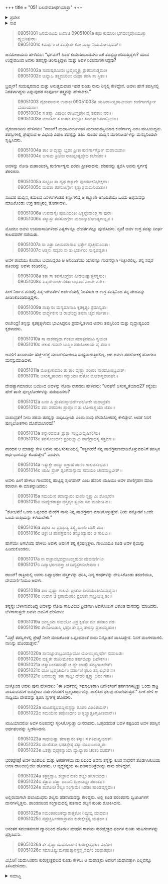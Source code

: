 +++
title = "051 ಬಲದೇವತೀರ್ಥಯಾತ್ರಾ"
+++

<details><summary>ಪ್ರವೇಶ</summary>


।।   ಓಂ ಓಂ ನಮೋ ನಾರಾಯಣಾಯ।।   ಶ್ರೀ ವೇದವ್ಯಾಸಾಯ ನಮಃ ।।

ಶ್ರೀ ಕೃಷ್ಣದ್ವೈಪಾಯನ ವೇದವ್ಯಾಸ ವಿರಚಿತ  

**ಶ್ರೀ ಮಹಾಭಾರತ**

**ಶಲ್ಯ ಪರ್ವ**

**ಸಾರಸ್ವತ ಪರ್ವ**

**ಅಧ್ಯಾಯ 51**

</details>

<details><summary>ಸಾರ</summary>

ವೃದ್ಧಕನ್ಯೆಯ ಚರಿತ್ರೆ (1-26).


</details>



> 09051001 ಜನಮೇಜಯ ಉವಾಚ
09051001a ಕಥಂ ಕುಮಾರೀ ಭಗವಂಸ್ತಪೋಯುಕ್ತಾ ಹ್ಯಭೂತ್ಪುರಾ।   
09051001c ಕಿಮರ್ಥಂ ಚ ತಪಸ್ತೇಪೇ ಕೋ ವಾಸ್ಯಾ ನಿಯಮೋಽಭವತ್।।

ಜನಮೇಜಯನು ಹೇಳಿದನು: “ಭಗವನ್! ಹಿಂದೆ ಕುಮಾರಿಯಾದವಳು ಏಕೆ ತಪಸ್ಸನ್ನಾಚರಿಸುತ್ತಿದ್ದಳು? ಯಾವ ಉದ್ದೇಶದಿಂದ ಅವಳು ತಪಸ್ಸನ್ನಾಚರಿಸುತ್ತಿದ್ದಳು ಮತ್ತು ಅವಳ ನಿಯಮಗಳೇನಿದ್ದವು?

> 09051002a ಸುದುಷ್ಕರಮಿದಂ ಬ್ರಹ್ಮಂಸ್ತ್ವತ್ತಃ ಶ್ರುತಮನುತ್ತಮಂ।   
09051002c ಆಖ್ಯಾಹಿ ತತ್ತ್ವಮಖಿಲಂ ಯಥಾ ತಪಸಿ ಸಾ ಸ್ಥಿತಾ।।

ಬ್ರಹ್ಮನ್! ಸುದುಷ್ಕರವಾದ ಮತ್ತು ಅನುತ್ತಮವಾದ ಇದರ ಕುರಿತು ನಾನು ನಿನ್ನಲ್ಲಿ ಕೇಳಿದ್ದೇನೆ. ಅವಳು ಹೇಗೆ ತಪಸ್ಸಿನಲ್ಲಿ ನಿರತಳಾಗಿದ್ದಳು ಎನ್ನುವುದರ ಸಂಪೂರ್ಣ ತತ್ತ್ವವನ್ನು ಹೇಳಬೇಕು.”

> 09051003 ವೈಶಂಪಾಯನ ಉವಾಚ
09051003a ಋಷಿರಾಸೀನ್ಮಹಾವೀರ್ಯಃ ಕುಣಿರ್ಗಾರ್ಗ್ಯೋ ಮಹಾಯಶಾಃ।   
09051003c ಸ ತಪ್ತ್ವಾ ವಿಪುಲಂ ರಾಜಂಸ್ತಪೋ ವೈ ತಪತಾಂ ವರಃ।।   
09051003e ಮಾನಸೀಂ ಸ ಸುತಾಂ ಸುಭ್ರೂಂ ಸಮುತ್ಪಾದಿತವಾನ್ವಿಭುಃ।।

ವೈಶಂಪಾಯನು ಹೇಳಿದನು: “ರಾಜನ್! ಮಹಾವೀರ್ಯನಾದ ಮಹಾಯಶಸ್ವಿಯಾದ ಕುಣಿರ್ಗಾಗ್ಯ ಎಂಬ ಋಷಿಯಿದ್ದನು. ತಪಸ್ವಿಗಳಲ್ಲಿ ಶ್ರೇಷ್ಠನಾದ ಆ ವಿಭುವು ವಿಪುಲ ತಪಸ್ಸನ್ನು ತಪಿಸಿ ಸುಂದರ ಹುಬ್ಬಿನ ಮಗಳೋರ್ವಳನ್ನು ಮನಸ್ಸಿನಿಂದಲೇ ಸೃಷ್ಟಿಸಿದನು.

> 09051004a ತಾಂ ಚ ದೃಷ್ಟ್ವಾ ಭೃಶಂ ಪ್ರೀತಃ ಕುಣಿರ್ಗಾರ್ಗ್ಯೋ ಮಹಾಯಶಾಃ।   
09051004c ಜಗಾಮ ತ್ರಿದಿವಂ ರಾಜನ್ಸಂತ್ಯಜ್ಯೇಹ ಕಲೇವರಂ।।

ಅವಳನ್ನು ನೋಡಿ ಮಹಾಯಶಸ್ವಿ ಕುಣಿರ್ಗಾಗ್ಯನು ಪರಮ ಪ್ರೀತನಾದನು. ದೇಹವನ್ನು ತ್ಯಜಿಸಿ ಅವನು ಸ್ವರ್ಗಕ್ಕೆ ತೆರಳಿದನು.

> 09051005a ಸುಭ್ರೂಃ ಸಾ ಹ್ಯಥ ಕಲ್ಯಾಣೀ ಪುಂಡರೀಕನಿಭೇಕ್ಷಣಾ।   
09051005c ಮಹತಾ ತಪಸೋಗ್ರೇಣ ಕೃತ್ವಾಶ್ರಮಮನಿಂದಿತಾ।।

ಸುಂದರ ಹುಬ್ಬಿನ, ಕಮಲದ ಎಸಳುಗಳಂತಹ ಕಣ್ಣುಗಳಿದ್ದ ಆ ಕಲ್ಯಾಣೀ ಅನಿಂದಿತೆಯು ಒಂದು ಆಶ್ರಮವನ್ನು ಮಾಡಿಕೊಂಡು ಉಗ್ರ ತಪಸ್ಸಿನಲ್ಲಿ ತೊಡಗಿದಳು.

> 09051006a ಉಪವಾಸೈಃ ಪೂಜಯಂತೀ ಪಿತೄನ್ದೇವಾಂಶ್ಚ ಸಾ ಪುರಾ।   
09051006c ತಸ್ಯಾಸ್ತು ತಪಸೋಗ್ರೇಣ ಮಹಾನ್ಕಾಲೋಽತ್ಯಗಾನ್ನೃಪ।।

ಮೊದಲು ಅವಳು ಉಪವಾಸಾದಿಗಳಿಂದ ಪಿತೃಗಳನ್ನೂ ದೇವತೆಗಳನ್ನೂ ಪೂಜಿಸಿದಳು. ನೃಪ! ಅವಳ ಉಗ್ರ ತಪಸ್ಸು ದೀರ್ಘ ಕಾಲದವರೆಗೆ ನಡೆಯಿತು.

> 09051007a ಸಾ ಪಿತ್ರಾ ದೀಯಮಾನಾಪಿ ಭರ್ತ್ರೇ ನೈಚ್ಚದನಿಂದಿತಾ।   
09051007c ಆತ್ಮನಃ ಸದೃಶಂ ಸಾ ತು ಭರ್ತಾರಂ ನಾನ್ವಪಶ್ಯತ।।

ಅವಳ ತಂದೆಯು ಕೊಡಲು ಬಯಸಿದ್ದರೂ ಆ ಅನಿಂದಿತೆಯು ಯಾರನ್ನೂ ಗಂಡನನ್ನಾಗಿ ಇಚ್ಛಿಸಿರಲಿಲ್ಲ. ತನ್ನ ಸದೃಶ ಪತಿಯನ್ನು ಅವಳು ಕಂಡಿರಲಿಲ್ಲ.

> 09051008a ತತಃ ಸಾ ತಪಸೋಗ್ರೇಣ ಪೀಡಯಿತ್ವಾತ್ಮನಸ್ತನುಂ।   
09051008c ಪಿತೃದೇವಾರ್ಚನರತಾ ಬಭೂವ ವಿಜನೇ ವನೇ।।

ಹೀಗೆ ನಿರ್ಜನ ವನದಲ್ಲಿ ಪಿತೃ-ದೇವತೆಗಳ ಅರ್ಚನೆಯಲ್ಲಿ ನಿರತಳಾಗಿ ಆ ಉಗ್ರ ತಪಸ್ಸಿನಿಂದ ತನ್ನ ದೇಹವನ್ನು ಪೀಡಿಸಿಕೊಂಡಿರುತ್ತಿದ್ದಳು.

> 09051009a ಸಾತ್ಮಾನಂ ಮನ್ಯಮಾನಾಪಿ ಕೃತಕೃತ್ಯಂ ಶ್ರಮಾನ್ವಿತಾ।   
09051009c ವಾರ್ದ್ಧಕೇನ ಚ ರಾಜೇಂದ್ರ ತಪಸಾ ಚೈವ ಕರ್ಶಿತಾ।।

ರಾಜೇಂದ್ರ! ತನ್ನನ್ನು ಕೃತಕೃತ್ಯಳೆಂದು ಭಾವಿಸಿದ್ದರೂ ಶ್ರಮಾನ್ವಿತಳಾದ ಅವಳು ತಪಸ್ಸಿನಿಂದ ಮತ್ತು ವೃದ್ಧಾಪ್ಯದಿಂದ ಕೃಶಳಾದಳು.

> 09051010a ಸಾ ನಾಶಕದ್ಯದಾ ಗಂತುಂ ಪದಾತ್ಪದಮಪಿ ಸ್ವಯಂ।   
09051010c ಚಕಾರ ಗಮನೇ ಬುದ್ಧಿಂ ಪರಲೋಕಾಯ ವೈ ತದಾ।।

ಅವಳಿಗೆ ತಾನಾಗಿಯೇ ಹೆಜ್ಜೆ-ಹೆಜ್ಜೆ ಮುಂದೆಹೋಗಲೂ ಸಾಧ್ಯವಾಗುತ್ತಿರಲಿಲ್ಲ. ಆಗ ಅವಳು ಪರಲೋಕಕ್ಕೆ ಹೋಗಲು ಮನಸ್ಸುಮಾಡಿದಳು.

> 09051011a ಮೋಕ್ತುಕಾಮಾಂ ತು ತಾಂ ದೃಷ್ಟ್ವಾ ಶರೀರಂ ನಾರದೋಽಬ್ರವೀತ್।   
09051011c ಅಸಂಸ್ಕೃತಾಯಾಃ ಕನ್ಯಾಯಾಃ ಕುತೋ ಲೋಕಾಸ್ತವಾನಘೇ।।

ದೇಹತ್ಯಾಗಮಾಡಲು ಬಯಸಿದ ಅವಳನ್ನು ನೋಡಿ ನಾರದನು ಹೇಳಿದನು: “ಅನಘೇ! ಅಸಂಸ್ಕೃತೆಯಾದ27 ಕನ್ಯೆಯು ಹೇಗೆ ತಾನೇ ಪುಣ್ಯಲೋಕಗಳನ್ನು ಪಡೆಯುವಳು?

> 09051012a ಏವಂ ಹಿ ಶ್ರುತಮಸ್ಮಾಭಿರ್ದೇವಲೋಕೇ ಮಹಾವ್ರತೇ।   
09051012c ತಪಃ ಪರಮಕಂ ಪ್ರಾಪ್ತಂ ನ ತು ಲೋಕಾಸ್ತ್ವಯಾ ಜಿತಾಃ।।

ಮಹಾವ್ರತೇ! ನೀನು ಪರಮ ತಪಸ್ಸನ್ನು ಸಾಧಿಸಿದ್ದೀಯೆ ಎಂದು ನಾವು ದೇವಲೋಕದಲ್ಲಿ ಕೇಳಿದ್ದೇವೆ. ಆದರೆ ನಿನಗೆ ಪುಣ್ಯಲೋಕಗಳು ದೊರೆಯಲಾರವು!”

> 09051013a ತನ್ನಾರದವಚಃ ಶ್ರುತ್ವಾ ಸಾಬ್ರವೀದೃಷಿಸಂಸದಿ।   
09051013c ತಪಸೋಽರ್ಧಂ ಪ್ರಯಚ್ಚಾಮಿ ಪಾಣಿಗ್ರಾಹಸ್ಯ ಸತ್ತಮಾಃ।।

ನಾರದನ ಆ ಮಾತನ್ನು ಕೇಳಿ ಅವಳು ಋಷಿಸಂಸದಿಯಲ್ಲಿ “ಸತ್ತಮರೇ! ನನ್ನ ಪಾಣಿಗ್ರಹಣಮಾಡಿಕೊಳ್ಳುವವನಿಗೆ ತಪಸ್ಸಿನ ಅರ್ಧಭಾಗವನ್ನು ಕೊಡುತ್ತೇನೆ” ಎಂದಳು.

> 09051014a ಇತ್ಯುಕ್ತೇ ಚಾಸ್ಯಾ ಜಗ್ರಾಹ ಪಾಣಿಂ ಗಾಲವಸಂಭವಃ।   
09051014c ಋಷಿಃ ಪ್ರಾಕ್ ಶೃಂಗವಾನ್ನಾಮ ಸಮಯಂ ಚೇದಮಬ್ರವೀತ್।।

ಅವಳು ಹೀಗೆ ಹೇಳಲು ಗಾಲವನಲ್ಲಿ ಹುಟ್ಟಿದ್ದ ಶೃಂಗವಾನ್ ಎಂಬ ಹೆಸರಿನ ಋಷಿಯು ಅವಳ ಪಾಣಿಗ್ರಹಣ ಮಾಡಿ ಕರಾರಾಗಿ ಈ ಮಾತನ್ನಾಡಿದನು:

> 09051015a ಸಮಯೇನ ತವಾದ್ಯಾಹಂ ಪಾಣಿಂ ಸ್ಪ್ರಕ್ಷ್ಯಾಮಿ ಶೋಭನೇ।   
09051015c ಯದ್ಯೇಕರಾತ್ರಂ ವಸ್ತವ್ಯಂ ತ್ವಯಾ ಸಹ ಮಯೇತಿ ಹ।।

“ಶೋಭನೇ! ಒಂದು ಒಪ್ಪಂದದ ಮೇರೆಗೆ ನಾನು ನಿನ್ನ ಪಾಣಿಗ್ರಹಣ ಮಾಡಿಕೊಳ್ಳುತ್ತೇನೆ. ನೀನು ನನ್ನೊಡನೆ ಒಂದೇ ಒಂದು ರಾತ್ರಿಯನ್ನು ಕಳೆಯಬೇಕು.”

> 09051016a ತಥೇತಿ ಸಾ ಪ್ರತಿಶ್ರುತ್ಯ ತಸ್ಮೈ ಪಾಣಿಂ ದದೌ ತದಾ।   
09051016c ಚಕ್ರೇ ಚ ಪಾಣಿಗ್ರಹಣಂ ತಸ್ಯೋದ್ವಾಹಂ ಚ ಗಾಲವಿಃ।।

ಹಾಗೆಯೇ ಆಗಲೆಂದು ಹೇಳಲು ಅವಳು ಅವನಿಗೆ ತನ್ನ ಕೈಯನ್ನಿತ್ತಳು. ಗಾಲವಿಯೂ ಕೂಡ ಅವಳ ಕೈಯನ್ನು ಹಿಡಿದುಕೊಂಡನು.

> 09051017a ಸಾ ರಾತ್ರಾವಭವದ್ರಾಜಂಸ್ತರುಣೀ ದೇವವರ್ಣಿನೀ।   
09051017c ದಿವ್ಯಾಭರಣವಸ್ತ್ರಾ ಚ ದಿವ್ಯಸ್ರಗನುಲೇಪನಾ।।

ರಾಜನ್! ರಾತ್ರಿಯಲ್ಲಿ ಅವಳು ದಿವ್ಯಾಭರಣ ವಸ್ತ್ರಗಳನ್ನು ಧರಿಸಿ, ದಿವ್ಯ ಗಂಧಗಳನ್ನು ಲೇಪಿಸಿಕೊಂಡು ತರುಣಿಯೂ, ದೇವವರ್ಣಿನಿಯೂ ಆದಳು.

> 09051018a ತಾಂ ದೃಷ್ಟ್ವಾ ಗಾಲವಿಃ ಪ್ರೀತೋ ದೀಪಯಂತೀಮಿವಾತ್ಮನಾ।   
09051018c ಉವಾಸ ಚ ಕ್ಷಪಾಮೇಕಾಂ ಪ್ರಭಾತೇ ಸಾಬ್ರವೀಚ್ಚ ತಂ।।

ತನ್ನನ್ನೇ ಬೆಳಗಿಸುವಂತಿದ್ದ ಅವಳನ್ನು ನೋಡಿ ಗಾಲವಿಯು ಪ್ರೀತನಾಗಿ ಅವಳೊಂದಿಗೆ ಏಕಾಂತ ವಾಸವನ್ನು ಮಾಡಿದನು. ಬೆಳಗಾಗುತ್ತಲೇ ಅವಳು ಅವನಿಗೆ ಹೇಳಿದಳು:

> 09051019a ಯಸ್ತ್ವಯಾ ಸಮಯೋ ವಿಪ್ರ ಕೃತೋ ಮೇ ತಪತಾಂ ವರ।   
09051019c ತೇನೋಷಿತಾಸ್ಮಿ ಭದ್ರಂ ತೇ ಸ್ವಸ್ತಿ ತೇಽಸ್ತು ವ್ರಜಾಮ್ಯಹಂ।।

“ವಿಪ್ರ! ತಪಸ್ವಿಗಳಲ್ಲಿ ಶ್ರೇಷ್ಠ! ನೀನೇ ಮಾಡಿಕೊಂಡ ಒಪ್ಪಂದದಂತೆ ನಾನು ನಿನ್ನೊಡನೆ ವಾಸಿಸಿದ್ದೇನೆ. ನಿನಗೆ ಮಂಗಳವಾಗಲಿ. ನಾನಿನ್ನು ಹೊರಡುತ್ತೇನೆ.”

> 09051020a ಸಾನುಜ್ಞಾತಾಬ್ರವೀದ್ಭೂಯೋ ಯೋಽಸ್ಮಿಂಸ್ತೀರ್ಥೇ ಸಮಾಹಿತಃ।   
09051020c ವತ್ಸ್ಯತೇ ರಜನೀಮೇಕಾಂ ತರ್ಪಯಿತ್ವಾ ದಿವೌಕಸಃ।।   
09051021a ಚತ್ವಾರಿಂಶತಮಷ್ಟೌ ಚ ದ್ವೇ ಚಾಷ್ಟೌ ಸಮ್ಯಗಾಚರೇತ್।   
09051021c ಯೋ ಬ್ರಹ್ಮಚರ್ಯಂ ವರ್ಷಾಣಿ ಫಲಂ ತಸ್ಯ ಲಭೇತ ಸಃ।  
09051021e ಏವಮುಕ್ತ್ವಾ ತತಃ ಸಾಧ್ವೀ ದೇಹಂ ತ್ಯಕ್ತ್ವಾ ದಿವಂ ಗತಾ।।

ಬೀಳ್ಕೊಂಡ ಅವಳು ಪುನಃ ಹೇಳಿದಳು: “ಈ ತೀರ್ಥದಲ್ಲಿ ಸಮಾಹಿತರಾಗಿ ದಿವೌಕಸರಿಗೆ ತರ್ಪಣಗಳನ್ನಿತ್ತು ಒಂದು ರಾತ್ರಿ ವಾಸಿಸುವವರಿಗೆ ಐವತ್ತೆಂಟು ವರ್ಷಗಳವರೆಗೆ ಬ್ರಹ್ಮಚರ್ಯವನ್ನು ಪಾಲಿಸಿದ ಫಲವು ದೊರೆಯುತ್ತದೆ.” ಹೀಗೆ ಹೇಳಿ ಆ ಸಾಧ್ವಿಯು ದೇಹವನ್ನು ತ್ಯಜಿಸಿ ಸ್ವರ್ಗಕ್ಕೆ ಹೋದಳು.

> 09051022a ಋಷಿರಪ್ಯಭವದ್ದೀನಸ್ತಸ್ಯಾ ರೂಪಂ ವಿಚಿಂತಯನ್।   
09051022c ಸಮಯೇನ ತಪೋಽರ್ಧಂ ಚ ಕೃಚ್ಚ್ರಾತ್ಪ್ರತಿಗೃಹೀತವಾನ್।।

ಋಷಿಯಾದರೋ ಅವಳ ರೂಪವನ್ನೇ ಸ್ಮರಿಸಿಕೊಳ್ಳುತ್ತಾ ದೀನನಾದನು. ಒಪ್ಪಂದದಂತೆ ಬಹಳ ಕಷ್ಟದಿಂದ ಅವಳ ತಪಸ್ಸಿನ ಅರ್ಧಫಲವನ್ನು ಸ್ವೀಕರಿಸಿದನು.

> 09051023a ಸಾಧಯಿತ್ವಾ ತದಾತ್ಮಾನಂ ತಸ್ಯಾಃ ಸ ಗತಿಮನ್ವಯಾತ್।   
09051023c ದುಃಖಿತೋ ಭರತಶ್ರೇಷ್ಠ ತಸ್ಯಾ ರೂಪಬಲಾತ್ಕೃತಃ।  
09051023e ಏತತ್ತೇ ವೃದ್ಧಕನ್ಯಾಯಾ ವ್ಯಾಖ್ಯಾತಂ ಚರಿತಂ ಮಹತ್।।

ಭರತಶ್ರೇಷ್ಠ! ಅವಳ ರೂಪಬಲ ಮತ್ತು ಆಕರ್ಷಣೆಯ ದುಃಖದಿಂದ ಅವನು ತನ್ನನ್ನು ಕೂಡ ಸಾಧನೆಗೆ ತೊಡಗಿಸಿಕೊಂಡು ಅವಳ ದಾರಿಯಲ್ಲಿಯೇ ಹೋದನು. ಆ ವೃದ್ಧಕನ್ಯೆಯ ಈ ಮಹಾಚರಿತ್ರೆಯನ್ನು ನಾನು ಹೇಳಿದ್ದೇನೆ.

> 09051024a ತತ್ರಸ್ಥಶ್ಚಾಪಿ ಶುಶ್ರಾವ ಹತಂ ಶಲ್ಯಂ ಹಲಾಯುಧಃ।   
09051024c ತತ್ರಾಪಿ ದತ್ತ್ವಾ ದಾನಾನಿ ದ್ವಿಜಾತಿಭ್ಯಃ ಪರಂತಪ।।   
09051024e ಶುಶೋಚ ಶಲ್ಯಂ ಸಂಗ್ರಾಮೇ ನಿಹತಂ ಪಾಂಡವೈಸ್ತದಾ।।

ಅಲ್ಲಿರುವಾಗಲೇ ಹಲಾಯುಧನು ಶಲ್ಯನು ಹತನಾದುದನ್ನು ಕೇಳಿದ್ದನು. ಅಲ್ಲಿ ಕೂಡ ಪರಂತಪನು ದ್ವಿಜಾತಿಗಳಿಗೆ ದಾನಗಳನ್ನಿತ್ತನು. ಪಾಂಡವರಿಂದ ಸಂಗ್ರಾಮದಲ್ಲಿ ಹತನಾದ ಶಲ್ಯನ ಕುರಿತು ಶೋಕಿಸಿದನು.

> 09051025a ಸಮಂತಪಂಚಕದ್ವಾರಾತ್ತತೋ ನಿಷ್ಕ್ರಮ್ಯ ಮಾಧವಃ।   
09051025c ಪಪ್ರಚ್ಚರ್ಷಿಗಣಾನ್ರಾಮಃ ಕುರುಕ್ಷೇತ್ರಸ್ಯ ಯತ್ಫಲಂ।।

ಅನಂತರ ಸಮಂತಪಂಚಕ ದ್ವಾರದಿಂದ ಹೊರಟು ಮಾಧವ ರಾಮನು ಕುರುಕ್ಷೇತ್ರದ ಫಲಗಳ ಕುರಿತು ಋಷಿಗಣಗಳನ್ನು ಪ್ರಶ್ನಿಸಿದನು.

> 09051026a ತೇ ಪೃಷ್ಟಾ ಯದುಸಿಂಹೇನ ಕುರುಕ್ಷೇತ್ರಫಲಂ ವಿಭೋ।   
09051026c ಸಮಾಚಖ್ಯುರ್ಮಹಾತ್ಮಾನಸ್ತಸ್ಮೈ ಸರ್ವಂ ಯಥಾತಥಂ।।

ವಿಭೋ! ಯದುಸಿಂಹನು ಕುರುಕ್ಷೇತ್ರಫಲದ ಕುರಿತು ಕೇಳಲು ಆ ಮಹಾತ್ಮರು ಅವನಿಗೆ ಯಥಾವತ್ತಾಗಿ ಎಲ್ಲವನ್ನೂ ತಿಳಿಸಿಹೇಳಿದರು.


<details><summary>ಸಮಾಪ್ತಿ</summary>

ಇತಿ ಶ್ರೀಮಹಾಭಾರತೇ ಶಲ್ಯಪರ್ವಣಿ ಸಾರಸ್ವತಪರ್ವಣಿ ಬಲದೇವತೀರ್ಥಯಾತ್ರಾಯಾಂ ಏಕಪಂಚಾಶತ್ತಮೋಽಧ್ಯಾಯಃ।।  
ಇದು ಶ್ರೀಮಹಾಭಾರತದಲ್ಲಿ ಶಲ್ಯಪರ್ವದಲ್ಲಿ ಸಾರಸ್ವತಪರ್ವದಲ್ಲಿ ಬಲದೇವತೀರ್ಥಯಾತ್ರಾ ಎನ್ನುವ ಐವತ್ತೊಂದನೇ ಅಧ್ಯಾಯವು.


</details>
